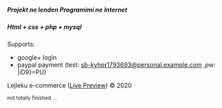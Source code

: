 ##### Projekt ne lenden Programimi ne Internet

##### *Html + css + php + mysql*

Supports: 

- google+ login
- paypal payment (test: sb-kyhpr1793693@personal.example.com ,pw: |iD9}=PU)



Lejleku e-commerce ([Live Preview](http://www.lejleku-ks.live/)) © 2020 

<small>not totally finished ...</small>



